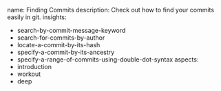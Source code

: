 name: Finding Commits
description: Check out how to find your commits easily in git.
insights:
  - search-by-commit-message-keyword
  - search-for-commits-by-author
  - locate-a-commit-by-its-hash
  - specify-a-commit-by-its-ancestry
  - specify-a-range-of-commits-using-double-dot-syntax
aspects:
  - introduction
  - workout
  - deep
